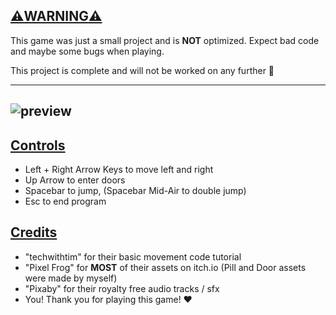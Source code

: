 ## <ins>⚠️WARNING⚠️</ins>
This game was just a small project and is **NOT** optimized. Expect bad code and maybe some bugs when playing.

This project is complete and will not be worked on any further 🙅

---
![preview](https://github.com/user-attachments/assets/13570915-1320-4ce4-aa17-d37ba6b19f5a)
---

## <ins>Controls</ins>
- Left + Right Arrow Keys to move left and right
- Up Arrow to enter doors
- Spacebar to jump, (Spacebar Mid-Air to double jump)
- Esc to end program

## <ins>Credits</ins>
- "techwithtim" for their basic movement code tutorial
- "Pixel Frog" for **MOST** of their assets on itch.io (Pill and Door assets were made by myself)
- "Pixaby" for their royalty free audio tracks / sfx
-  You! Thank you for playing this game! ❤️

